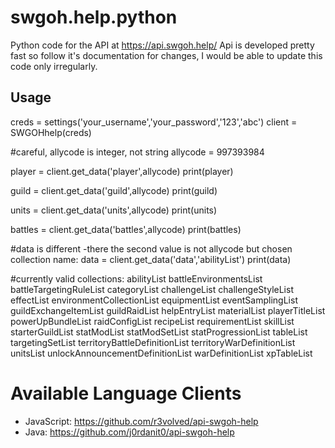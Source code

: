# swgoh.help.python
Python code for the API at https://api.swgoh.help/
Api is developed pretty fast so follow it's documentation for changes, I would be able to update this code only irregularly.

## Usage

creds = settings('your_username','your_password','123','abc')
client = SWGOHhelp(creds)

#careful, allycode is integer, not string
allycode = 997393984

player = client.get_data('player',allycode)
print(player)

guild = client.get_data('guild',allycode)
print(guild)

units = client.get_data('units',allycode)
print(units)

battles = client.get_data('battles',allycode)
print(battles)

#data is different -there the second value is not allycode but chosen collection name:
data = client.get_data('data','abilityList')
print(data)

#currently valid collections:
    abilityList
    battleEnvironmentsList
    battleTargetingRuleList
    categoryList
    challengeList
    challengeStyleList
    effectList
    environmentCollectionList
    equipmentList
    eventSamplingList
    guildExchangeItemList
    guildRaidList
    helpEntryList
    materialList
    playerTitleList
    powerUpBundleList
    raidConfigList
    recipeList
    requirementList
    skillList
    starterGuildList
    statModList
    statModSetList
    statProgressionList
    tableList
    targetingSetList
    territoryBattleDefinitionList
    territoryWarDefinitionList
    unitsList
    unlockAnnouncementDefinitionList
    warDefinitionList
    xpTableList

# Available Language Clients

* JavaScript: https://github.com/r3volved/api-swgoh-help
* Java: https://github.com/j0rdanit0/api-swgoh-help
